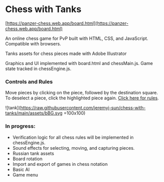 # Chess with Tanks
[https://panzer-chess.web.app/board.html](https://panzer-chess.web.app/board.html)

An online chess game for PvP built with HTML, CSS, and JavaScript. Compatible with browsers.

Tanks assets for chess pieces made with Adobe Illustrator

Graphics and UI implemented with board.html and chessMain.js. Game state tracked in chessEngine.js. 

### Controls and Rules
Move pieces by clicking on the piece, followed by the destination square.
To deselect a piece, click the highlighted piece again. 
[Click here for rules](https://en.wikipedia.org/wiki/Rules_of_chess).

![tank](https://raw.githubusercontent.com/jeremyj-sun/chess-with-tanks/main/assets/bBG.svg =100x100)

### In progress:
- Verification logic for all chess rules will be implemented in chessEngine.js.
- Sound effects for selecting, moving, and capturing pieces.
- Russian tank assets
- Board rotation
- Import and export of games in chess notation 
- Basic AI
- Game menu